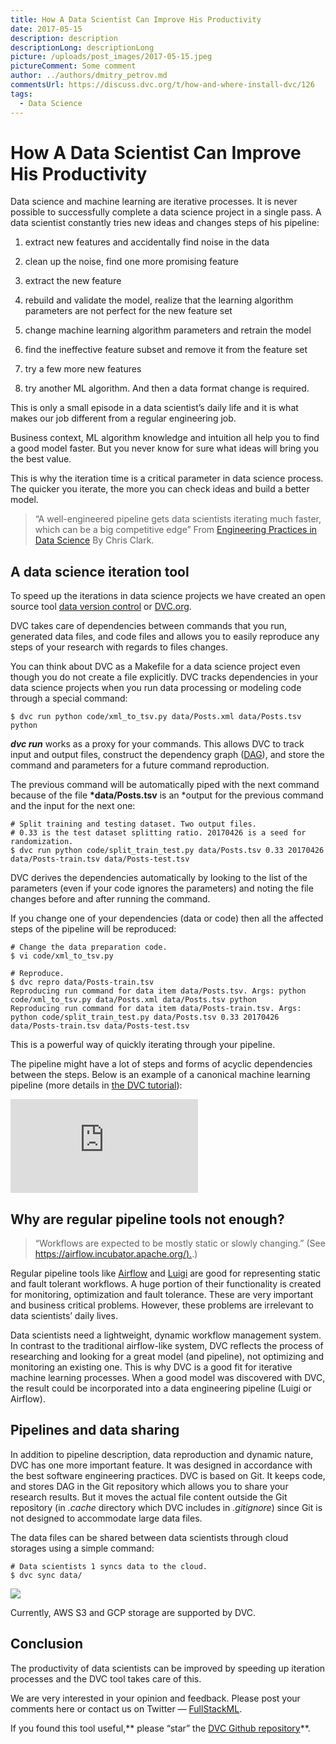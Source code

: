 ```yaml
---
title: How A Data Scientist Can Improve His Productivity
date: 2017-05-15
description: description
descriptionLong: descriptionLong
picture: /uploads/post_images/2017-05-15.jpeg
pictureComment: Some comment
author: ../authors/dmitry_petrov.md
commentsUrl: https://discuss.dvc.org/t/how-and-where-install-dvc/126
tags:
  - Data Science
---
```


# How A Data Scientist Can Improve His Productivity

Data science and machine learning are iterative processes. It is never possible to successfully complete a data science project in a single pass. A data scientist constantly tries new ideas and changes steps of his pipeline:

1. extract new features and accidentally find noise in the data

1. clean up the noise, find one more promising feature

1. extract the new feature

1. rebuild and validate the model, realize that the learning algorithm parameters are not perfect for the new feature set

1. change machine learning algorithm parameters and retrain the model

1. find the ineffective feature subset and remove it from the feature set

1. try a few more new features

1. try another ML algorithm. And then a data format change is required.

This is only a small episode in a data scientist’s daily life and it is what makes our job different from a regular engineering job.

Business context, ML algorithm knowledge and intuition all help you to find a good model faster. But you never know for sure what ideas will bring you the best value.

This is why the iteration time is a critical parameter in data science process. The quicker you iterate, the more you can check ideas and build a better model.

> “A well-engineered pipeline gets data scientists iterating much faster, which can be a big competitive edge” From [Engineering Practices in Data Science](http://blog.untrod.com/2012/10/engineering-practices-in-data-science.html) By Chris Clark.

## A data science iteration tool

To speed up the iterations in data science projects we have created an open source tool [data version control](http://dvc.org) or [DVC.org](http://dvc.org).

DVC takes care of dependencies between commands that you run, generated data files, and code files and allows you to easily reproduce any steps of your research with regards to files changes.

You can think about DVC as a Makefile for a data science project even though you do not create a file explicitly. DVC tracks dependencies in your data science projects when you run data processing or modeling code through a special command:

    $ dvc run python code/xml_to_tsv.py data/Posts.xml data/Posts.tsv python

**_dvc run_** works as a proxy for your commands. This allows DVC to track input and output files, construct the dependency graph ([DAG](https://en.wikipedia.org/wiki/Directed_acyclic_graph)), and store the command and parameters for a future command reproduction.

The previous command will be automatically piped with the next command because of the file **\*data/Posts.tsv** is an \*output for the previous command and the input for the next one:

    # Split training and testing dataset. Two output files.
    # 0.33 is the test dataset splitting ratio. 20170426 is a seed for randomization.
    $ dvc run python code/split_train_test.py data/Posts.tsv 0.33 20170426 data/Posts-train.tsv data/Posts-test.tsv

DVC derives the dependencies automatically by looking to the list of the parameters (even if your code ignores the parameters) and noting the file changes before and after running the command.

If you change one of your dependencies (data or code) then all the affected steps of the pipeline will be reproduced:

    # Change the data preparation code.
    $ vi code/xml_to_tsv.py

    # Reproduce.
    $ dvc repro data/Posts-train.tsv
    Reproducing run command for data item data/Posts.tsv. Args: python code/xml_to_tsv.py data/Posts.xml data/Posts.tsv python
    Reproducing run command for data item data/Posts-train.tsv. Args: python code/split_train_test.py data/Posts.tsv 0.33 20170426 data/Posts-train.tsv data/Posts-test.tsv

This is a powerful way of quickly iterating through your pipeline.

The pipeline might have a lot of steps and forms of acyclic dependencies between the steps. Below is an example of a canonical machine learning pipeline (more details in [the DVC tutorial](https://blog.dataversioncontrol.com/data-version-control-beta-release-iterative-machine-learning-a7faf7c8be67)):

<iframe src="https://medium.com/media/49aab320b33193740243e0b49018f2f7" frameborder=0></iframe>

## Why are regular pipeline tools not enough?

> “Workflows are expected to be mostly static or slowly changing.” (See [https://airflow.incubator.apache.org/).](https://airflow.incubator.apache.org/).)

Regular pipeline tools like [Airflow](http://airflow.incubator.apache.org) and [Luigi](https://github.com/spotify/luigi) are good for representing static and fault tolerant workflows. A huge portion of their functionality is created for monitoring, optimization and fault tolerance. These are very important and business critical problems. However, these problems are irrelevant to data scientists’ daily lives.

Data scientists need a lightweight, dynamic workflow management system. In contrast to the traditional airflow-like system, DVC reflects the process of researching and looking for a great model (and pipeline), not optimizing and monitoring an existing one. This is why DVC is a good fit for iterative machine learning processes. When a good model was discovered with DVC, the result could be incorporated into a data engineering pipeline (Luigi or Airflow).

## Pipelines and data sharing

In addition to pipeline description, data reproduction and dynamic nature, DVC has one more important feature. It was designed in accordance with the best software engineering practices. DVC is based on Git. It keeps code, and stores DAG in the Git repository which allows you to share your research results. But it moves the actual file content outside the Git repository (in _.cache_ directory which DVC includes in _.gitignore_) since Git is not designed to accommodate large data files.

The data files can be shared between data scientists through cloud storages using a simple command:

    # Data scientists 1 syncs data to the cloud.
    $ dvc sync data/

![](https://cdn-images-1.medium.com/max/2000/1*xWAw2XV6X5DNMVxP_bOwbg.jpeg)

Currently, AWS S3 and GCP storage are supported by DVC.

## Conclusion

The productivity of data scientists can be improved by speeding up iteration processes and the DVC tool takes care of this.

We are very interested in your opinion and feedback. Please post your comments here or contact us on Twitter — [FullStackML](https://twitter.com/FullStackML).

If you found this tool useful,** please “star” the [DVC Github repository](https://github.com/dataversioncontrol/dvc)**.

